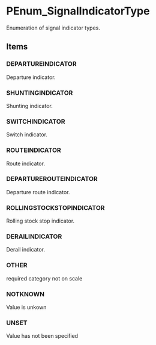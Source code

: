 # PEnum_SignalIndicatorType

Enumeration of signal indicator types.
<!-- end of short definition -->


## Items

### DEPARTUREINDICATOR
Departure indicator.

### SHUNTINGINDICATOR
Shunting indicator.

### SWITCHINDICATOR
Switch indicator.

### ROUTEINDICATOR
Route indicator.

### DEPARTUREROUTEINDICATOR
Departure route indicator.

### ROLLINGSTOCKSTOPINDICATOR
Rolling stock stop indicator.

### DERAILINDICATOR
Derail indicator.

### OTHER
required category not on scale

### NOTKNOWN
Value is unkown

### UNSET
Value has not been specified
